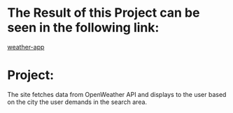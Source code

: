 # The Result of this Project can be seen in the following link:
[weather-app](https://weather-app-835ca.web.app/)

# Project:
The site fetches data from OpenWeather API and displays to the user
based on the city the user demands in the search area.
